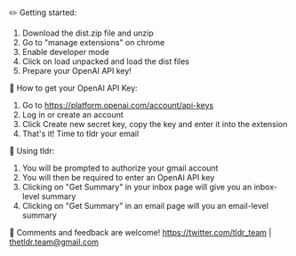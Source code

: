 ✏️ Getting started:
1. Download the dist.zip file and unzip
2. Go to "manage extensions" on chrome
3. Enable developer mode
4. Click on load unpacked and load the dist files
5. Prepare your OpenAI API key!

🔑 How to get your OpenAI API Key:
1. Go to https://platform.openai.com/account/api-keys
2. Log in or create an account
3. Click Create new secret key, copy the key and enter it into the extension
4. That's it! Time to tldr your email

🎉 Using tldr:
1. You will be prompted to authorize your gmail account 
2. You will then be required to enter an OpenAI API key
3. Clicking on "Get Summary" in your inbox page will give you an inbox-level summary
4. Clicking on "Get Summary" in an email page will you an email-level summary

👋 Comments and feedback are welcome! https://twitter.com/tldr_team | thetldr.team@gmail.com

